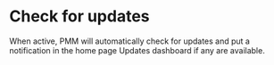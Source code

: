 # Check for updates


When active, PMM will automatically check for updates and put a notification in the home page Updates dashboard if any are available.


